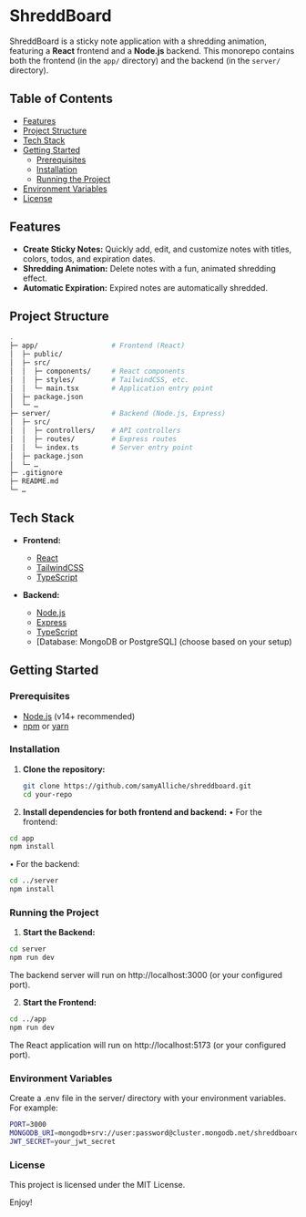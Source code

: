 # ShreddBoard

ShreddBoard is a sticky note application with a shredding animation, featuring a **React** frontend and a **Node.js** backend. This monorepo contains both the frontend (in the `app/` directory) and the backend (in the `server/` directory).

## Table of Contents

- [Features](#features)
- [Project Structure](#project-structure)
- [Tech Stack](#tech-stack)
- [Getting Started](#getting-started)
  - [Prerequisites](#prerequisites)
  - [Installation](#installation)
  - [Running the Project](#running-the-project)
- [Environment Variables](#environment-variables)
- [License](#license)

## Features

- **Create Sticky Notes:** Quickly add, edit, and customize notes with titles, colors, todos, and expiration dates.
- **Shredding Animation:** Delete notes with a fun, animated shredding effect.
- **Automatic Expiration:** Expired notes are automatically shredded.

## Project Structure
```bash
.
├─ app/                  # Frontend (React)
│  ├─ public/
│  ├─ src/
│  │  ├─ components/     # React components
│  │  ├─ styles/         # TailwindCSS, etc.
│  │  └─ main.tsx        # Application entry point
│  ├─ package.json
│  └─ …
├─ server/               # Backend (Node.js, Express)
│  ├─ src/
│  │  ├─ controllers/    # API controllers
│  │  ├─ routes/         # Express routes
│  │  └─ index.ts        # Server entry point
│  ├─ package.json
│  └─ …
├─ .gitignore
├─ README.md
└─ …
```
## Tech Stack

- **Frontend:**  
  - [React](https://reactjs.org/)
  - [TailwindCSS](https://tailwindcss.com/)
  - [TypeScript](https://www.typescriptlang.org/)

- **Backend:**  
  - [Node.js](https://nodejs.org/)
  - [Express](https://expressjs.com/)
  - [TypeScript](https://www.typescriptlang.org/)
  - [Database: MongoDB or PostgreSQL] (choose based on your setup)

## Getting Started

### Prerequisites

- [Node.js](https://nodejs.org/) (v14+ recommended)
- [npm](https://www.npmjs.com/) or [yarn](https://yarnpkg.com/)

### Installation

1. **Clone the repository:**
   ```bash
   git clone https://github.com/samyAlliche/shreddboard.git
   cd your-repo
   ```
2.	**Install dependencies for both frontend and backend:**
	•	For the frontend:
  ```bash
  cd app
  npm install
```
  •	For the backend:
```bash
cd ../server
npm install
```
### Running the Project
	
1.	**Start the Backend:**
```bash
cd server
npm run dev
```
The backend server will run on http://localhost:3000 (or your configured port).

2.	**Start the Frontend:**
```bash
cd ../app
npm run dev
```
The React application will run on http://localhost:5173 (or your configured port).

### Environment Variables

Create a .env file in the server/ directory with your environment variables. For example:
```bash
PORT=3000
MONGODB_URI=mongodb+srv://user:password@cluster.mongodb.net/shreddboard
JWT_SECRET=your_jwt_secret
```
### License

This project is licensed under the MIT License.


Enjoy!
